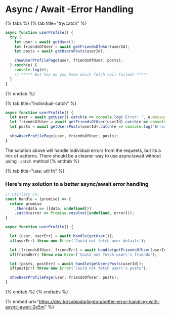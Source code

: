 # Async / Await -Error Handling



{% tabs %}
{% tab title="try/catch" %}


```javascript
async function userProfile() {
  try {
    let user = await getUser();
    let friendsOfUser = await getFriendsOfUser(userId);
    let posts = await getUsersPosts(userId);

    showUserProfilePage(user, friendsOfUser, posts);
  } catch(e) {
    console.log(e);
    // ***** But how do you know which fetch call failed? *****
  }
}
```
{% endtab %}

{% tab title="individual-catch" %}
```javascript
async function userProfile() {
  let user = await getUser().catch(e => console.log('Error: ', e.message));
  let friendsOfUser = await getFriendsOfUser(userId).catch(e => console.log('Error: ', e.message));
  let posts = await getUsersPosts(userId).catch(e => console.log('Error: ', e.message));
  
  showUserProfilePage(user, friendsOfUser, posts);
}

```

The solution above will handle individual errors from the requests, but its a mix of patterns. There should be a cleaner way to use async/await without using `.catch` method
{% endtab %}

{% tab title="use: util fn" %}
### Here's my solution to a better async/await error handling

```javascript
// Utitlity Fn:
const handle = (promise) => {
  return promise
    .then(data => ([data, undefined]))
    .catch(error => Promise.resolve([undefined, error]));
}

async function userProfile() {

  let [user, userErr] = await handle(getUser());
  if(userErr) throw new Error('Could not fetch user details');

  let [friendsOfUser, friendErr] = await handle(getFriendsOfUser(userId));
  if(friendErr) throw new Error('Could not fetch user\'s friends');

  let [posts, postErr] = await handle(getUsersPosts(userId));
  if(postErr) throw new Error('Could not fetch user\'s posts');

  showUserProfilePage(user, friendsOfUser, posts);
}
```
{% endtab %}
{% endtabs %}







{% embed url="https://dev.to/sobiodarlington/better-error-handling-with-async-await-2e5m" %}



